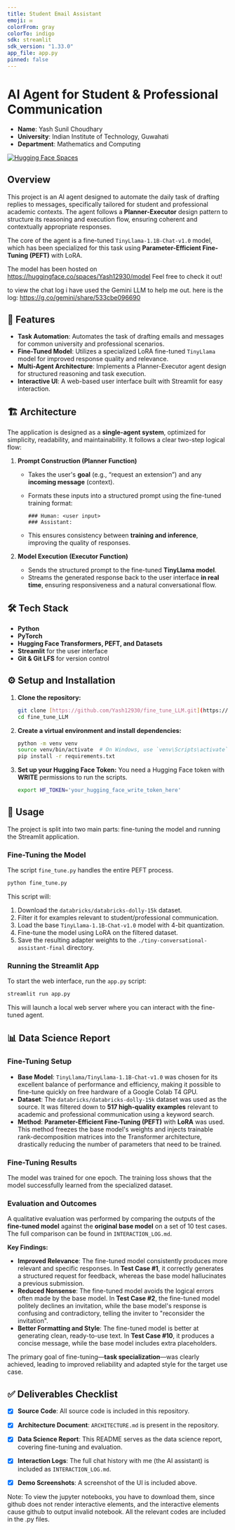 ```yaml
---
title: Student Email Assistant
emoji: ✉️
colorFrom: gray
colorTo: indigo
sdk: streamlit
sdk_version: "1.33.0"
app_file: app.py
pinned: false
---
```


# AI Agent for Student & Professional Communication

* **Name**: Yash Sunil Choudhary
* **University**: Indian Institute of Technology, Guwahati
* **Department**: Mathematics and Computing

[![Hugging Face Spaces](https://img.shields.io/badge/%F0%9F%A4%97%20Hugging%20Face-Spaces-blue)](https://huggingface.co/spaces/Yash12930/model)

## Overview

This project is an AI agent designed to automate the daily task of drafting replies to messages, specifically tailored for student and professional academic contexts. The agent follows a **Planner-Executor** design pattern to structure its reasoning and execution flow, ensuring coherent and contextually appropriate responses.

The core of the agent is a fine-tuned `TinyLlama-1.1B-Chat-v1.0` model, which has been specialized for this task using **Parameter-Efficient Fine-Tuning (PEFT)** with LoRA.

The model has been hosted on https://huggingface.co/spaces/Yash12930/model 
Feel free to check it out!

to view the chat log i have used the Gemini LLM to help me out.
here is the log: https://g.co/gemini/share/533cbe096690

## 📜 Features

* **Task Automation**: Automates the task of drafting emails and messages for common university and professional scenarios.
* **Fine-Tuned Model**: Utilizes a specialized LoRA fine-tuned `TinyLlama` model for improved response quality and relevance.
* **Multi-Agent Architecture**: Implements a Planner-Executor agent design for structured reasoning and task execution.
* **Interactive UI**: A web-based user interface built with Streamlit for easy interaction.

## 🏗️ Architecture

The application is designed as a **single-agent system**, optimized for simplicity, readability, and maintainability. It follows a clear two-step logical flow:

1. **Prompt Construction (Planner Function)**  
   - Takes the user's **goal** (e.g., “request an extension”) and any **incoming message** (context).  
   - Formats these inputs into a structured prompt using the fine-tuned training format:  

     ```
     ### Human: <user input>
     ### Assistant:
     ```
   - This ensures consistency between **training and inference**, improving the quality of responses.

2. **Model Execution (Executor Function)**  
   - Sends the structured prompt to the fine-tuned **TinyLlama model**.  
   - Streams the generated response back to the user interface **in real time**, ensuring responsiveness and a natural conversational flow.

## 🛠️ Tech Stack

* **Python**
* **PyTorch**
* **Hugging Face Transformers, PEFT, and Datasets**
* **Streamlit** for the user interface
* **Git & Git LFS** for version control

## ⚙️ Setup and Installation

1.  **Clone the repository:**
    ```bash
    git clone [https://github.com/Yash12930/fine_tune_LLM.git](https://github.com/Yash12930/fine_tune_LLM.git)
    cd fine_tune_LLM
    ```

2.  **Create a virtual environment and install dependencies:**
    ```bash
    python -m venv venv
    source venv/bin/activate  # On Windows, use `venv\Scripts\activate`
    pip install -r requirements.txt
    ```

3.  **Set up your Hugging Face Token:**
    You need a Hugging Face token with **WRITE** permissions to run the scripts.
    ```bash
    export HF_TOKEN='your_hugging_face_write_token_here'
    ```

## 🚀 Usage

The project is split into two main parts: fine-tuning the model and running the Streamlit application.

### Fine-Tuning the Model
The script `fine_tune.py` handles the entire PEFT process.
```bash
python fine_tune.py
```
This script will:
1.  Download the `databricks/databricks-dolly-15k` dataset.
2.  Filter it for examples relevant to student/professional communication.
3.  Load the base `TinyLlama-1.1B-Chat-v1.0` model with 4-bit quantization.
4.  Fine-tune the model using LoRA on the filtered dataset.
5.  Save the resulting adapter weights to the `./tiny-conversational-assistant-final` directory.

### Running the Streamlit App
To start the web interface, run the `app.py` script:
```bash
streamlit run app.py
```
This will launch a local web server where you can interact with the fine-tuned agent.

## 📊 Data Science Report

### Fine-Tuning Setup
* **Base Model**: `TinyLlama/TinyLlama-1.1B-Chat-v1.0` was chosen for its excellent balance of performance and efficiency, making it possible to fine-tune quickly on free hardware of a Google Colab T4 GPU.
* **Dataset**: The `databricks/databricks-dolly-15k` dataset was used as the source. It was filtered down to **517 high-quality examples** relevant to academic and professional communication using a keyword search.
* **Method**: **Parameter-Efficient Fine-Tuning (PEFT)** with **LoRA** was used. This method freezes the base model's weights and injects trainable rank-decomposition matrices into the Transformer architecture, drastically reducing the number of parameters that need to be trained.

### Fine-Tuning Results
The model was trained for one epoch. The training loss shows that the model successfully learned from the specialized dataset.


### Evaluation and Outcomes
A qualitative evaluation was performed by comparing the outputs of the **fine-tuned model** against the **original base model** on a set of 10 test cases. The full comparison can be found in `INTERACTION_LOG.md`.

**Key Findings:**
* **Improved Relevance**: The fine-tuned model consistently produces more relevant and specific responses. In **Test Case #1**, it correctly generates a structured request for feedback, whereas the base model hallucinates a previous submission.
* **Reduced Nonsense**: The fine-tuned model avoids the logical errors often made by the base model. In **Test Case #2**, the fine-tuned model politely declines an invitation, while the base model's response is confusing and contradictory, telling the inviter to "reconsider the invitation".
* **Better Formatting and Style**: The fine-tuned model is better at generating clean, ready-to-use text. In **Test Case #10**, it produces a concise message, while the base model includes extra placeholders.

The primary goal of fine-tuning—**task specialization**—was clearly achieved, leading to improved reliability and adapted style for the target use case.

## ✅ Deliverables Checklist

* [x] **Source Code**: All source code is included in this repository.
* [x] **Architecture Document**: `ARCHITECTURE.md` is present in the repository.
* [x] **Data Science Report**: This README serves as the data science report, covering fine-tuning and evaluation.
* [x] **Interaction Logs**: The full chat history with me (the AI assistant) is included as `INTERACTION_LOG.md`.
* [x] **Demo Screenshots**: A screenshot of the UI is included above.



Note: To view the jupyter notebooks, you have to download them, since github does not render interactive elements, and the interactive elements cause github to output invalid notebook. All the relevant codes are included in the .py files.
